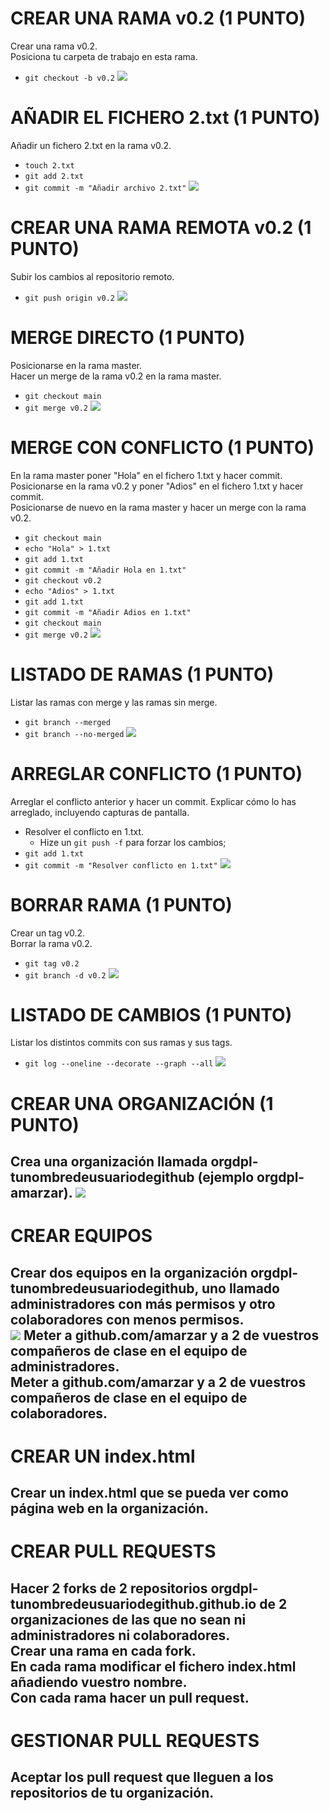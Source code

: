 # CREAR UNA RAMA v0.2 (1 PUNTO)

Crear una rama v0.2.  
Posiciona tu carpeta de trabajo en esta rama.
- `git checkout -b v0.2`
![](T2/img2/1.png)

# AÑADIR EL FICHERO 2.txt (1 PUNTO)

Añadir un fichero 2.txt en la rama v0.2.
- `touch 2.txt`
- `git add 2.txt`
- `git commit -m "Añadir archivo 2.txt"`
![](T2/img2/2.png)

# CREAR UNA RAMA REMOTA v0.2 (1 PUNTO)

Subir los cambios al repositorio remoto.
- `git push origin v0.2`
![](T2/img2/3.png)

# MERGE DIRECTO (1 PUNTO)

Posicionarse en la rama master.  
Hacer un merge de la rama v0.2 en la rama master.
- `git checkout main`
- `git merge v0.2`
![](T2/img2/4.png)

# MERGE CON CONFLICTO (1 PUNTO)

En la rama master poner "Hola" en el fichero 1.txt y hacer commit.  
Posicionarse en la rama v0.2 y poner "Adios" en el fichero 1.txt y hacer commit.  
Posicionarse de nuevo en la rama master y hacer un merge con la rama v0.2.
- `git checkout main`
- `echo "Hola" > 1.txt`
- `git add 1.txt`
- `git commit -m "Añadir Hola en 1.txt"`
- `git checkout v0.2`
- `echo "Adios" > 1.txt`
- `git add 1.txt`
- `git commit -m "Añadir Adios en 1.txt"`
- `git checkout main`
- `git merge v0.2`
![](T2/img2/5.png)

# LISTADO DE RAMAS (1 PUNTO)

Listar las ramas con merge y las ramas sin merge.
- `git branch --merged`
- `git branch --no-merged`
![](T2/img2/6.png)

# ARREGLAR CONFLICTO (1 PUNTO)

Arreglar el conflicto anterior y hacer un commit. Explicar cómo lo has arreglado, incluyendo capturas de pantalla.
- Resolver el conflicto en 1.txt.
    - Hize un `git push -f` para forzar los cambios;
- `git add 1.txt`
- `git commit -m "Resolver conflicto en 1.txt"`
![](T2/img2/7.png)

# BORRAR RAMA (1 PUNTO)

Crear un tag v0.2.  
Borrar la rama v0.2.
- `git tag v0.2`
- `git branch -d v0.2`
![](T2/img2/8.png)

# LISTADO DE CAMBIOS (1 PUNTO)

Listar los distintos commits con sus ramas y sus tags.
- `git log --oneline --decorate --graph --all`
![](T2/img2/9.png)

# CREAR UNA ORGANIZACIÓN (1 PUNTO)

Crea una organización llamada orgdpl-tunombredeusuariodegithub (ejemplo orgdpl-amarzar).
![](T2/img2/10.png)
- 

# CREAR EQUIPOS

Crear dos equipos en la organización orgdpl-tunombredeusuariodegithub, uno llamado administradores con más permisos y otro colaboradores con menos permisos.  
![](T2/img2/11.png)
Meter a github.com/amarzar y a 2 de vuestros compañeros de clase en el equipo de administradores.  
Meter a github.com/amarzar y a 2 de vuestros compañeros de clase en el equipo de colaboradores.
- 

# CREAR UN index.html

Crear un index.html que se pueda ver como página web en la organización.
- 

# CREAR PULL REQUESTS

Hacer 2 forks de 2 repositorios orgdpl-tunombredeusuariodegithub.github.io de 2 organizaciones de las que no sean ni administradores ni colaboradores.  
Crear una rama en cada fork.  
En cada rama modificar el fichero index.html añadiendo vuestro nombre.  
Con cada rama hacer un pull request.
- 

# GESTIONAR PULL REQUESTS

Aceptar los pull request que lleguen a los repositorios de tu organización.
- 
